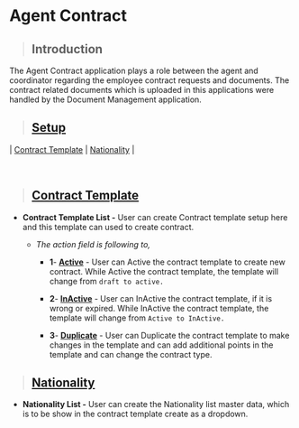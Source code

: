 # **Agent Contract**

> ## **Introduction**

The Agent Contract application plays a role between the agent and coordinator regarding the employee contract requests and documents. The contract related documents which is uploaded in this applications were handled by the Document Management application.

> ## **[Setup](#agent-contract)**

| [Contract Template](#contract-template) | [Nationality](#nationality) |

<br>

> ## **[Contract Template](#setup)**

  - **Contract Template List -** User can create Contract template setup here and this template can used to create contract.
  
    - _The action field is following to,_

      - **1**- **[Active](#active)** - User can Active the contract template to create new contract. While Active the contract template, the template will change from `draft to active.`

      - **2**- **[InActive](#inactive)** - User can InActive the contract template, if it is wrong or expired. While InActive the contract template, the template will change from `Active to InActive.`

      - **3**- **[Duplicate](#duplicate)** - User can Duplicate the contract template to make changes in the template and can add additional points in the template and can change the contract type.

> ## **[Nationality](#contract-template)**

  - **Nationality List -** User can create the Nationality list master data, which is to be show in the contract template create as a dropdown.
